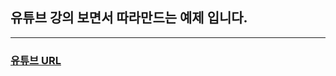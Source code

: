 ## 유튜브 강의 보면서 따라만드는 예제 입니다.

----

### [유튜브 URL](https://www.youtube.com/playlist?list=PL4UVBBIc6giL7ygRa-P7UExEKqZgx4t9K)
